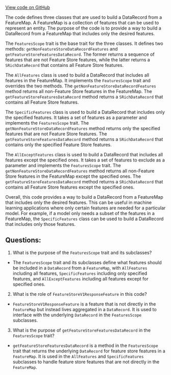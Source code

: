 [View code on GitHub](https://github.com/misbahsy/the-algorithm/product-mixer/core/src/main/scala/com/twitter/product_mixer/core/feature/featuremap/datarecord/FeaturesScope.scala)

The code defines three classes that are used to build a DataRecord from a FeatureMap. A FeatureMap is a collection of features that can be used to represent an entity. The purpose of the code is to provide a way to build a DataRecord from a FeatureMap that includes only the desired features. 

The `FeaturesScope` trait is the base trait for the three classes. It defines two methods: `getNonFeatureStoreDataRecordFeatures` and `getFeatureStoreFeaturesDataRecord`. The former returns a sequence of features that are not Feature Store features, while the latter returns a `SRichDataRecord` that contains all Feature Store features. 

The `AllFeatures` class is used to build a DataRecord that includes all features in the FeatureMap. It implements the `FeaturesScope` trait and overrides the two methods. The `getNonFeatureStoreDataRecordFeatures` method returns all non-Feature Store features in the FeatureMap. The `getFeatureStoreFeaturesDataRecord` method returns a `SRichDataRecord` that contains all Feature Store features. 

The `SpecificFeatures` class is used to build a DataRecord that includes only the specified features. It takes a set of features as a parameter and implements the `FeaturesScope` trait. The `getNonFeatureStoreDataRecordFeatures` method returns only the specified features that are not Feature Store features. The `getFeatureStoreFeaturesDataRecord` method returns a `SRichDataRecord` that contains only the specified Feature Store features. 

The `AllExceptFeatures` class is used to build a DataRecord that includes all features except the specified ones. It takes a set of features to exclude as a parameter and implements the `FeaturesScope` trait. The `getNonFeatureStoreDataRecordFeatures` method returns all non-Feature Store features in the FeatureMap except the specified ones. The `getFeatureStoreFeaturesDataRecord` method returns a `SRichDataRecord` that contains all Feature Store features except the specified ones. 

Overall, this code provides a way to build a DataRecord from a FeatureMap that includes only the desired features. This can be useful in machine learning applications where only certain features are needed for a particular model. For example, if a model only needs a subset of the features in a FeatureMap, the `SpecificFeatures` class can be used to build a DataRecord that includes only those features.
## Questions: 
 1. What is the purpose of the `FeaturesScope` trait and its subclasses?
- The `FeaturesScope` trait and its subclasses define what features should be included in a `DataRecord` from a `FeatureMap`, with `AllFeatures` including all features, `SpecificFeatures` including only specified features, and `AllExceptFeatures` including all features except for specified ones.

2. What is the role of `FeatureStoreV1ResponseFeature` in this code?
- `FeatureStoreV1ResponseFeature` is a feature that is not directly in the `FeatureMap` but instead lives aggregated in a `DataRecord`. It is used to interface with the underlying `DataRecord` in the `FeaturesScope` subclasses.

3. What is the purpose of `getFeatureStoreFeaturesDataRecord` in the `FeaturesScope` trait?
- `getFeatureStoreFeaturesDataRecord` is a method in the `FeaturesScope` trait that returns the underlying `DataRecord` for feature store features in a `FeatureMap`. It is used in the `AllFeatures` and `SpecificFeatures` subclasses to handle feature store features that are not directly in the `FeatureMap`.
